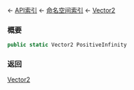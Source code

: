 ← [API索引](Api-Index) ← [命名空间索引](Namespace-Index) ← [Vector2](VRageMath.Vector2)

### 概要

```csharp
public static Vector2 PositiveInfinity
```

### 返回

[Vector2](VRageMath.Vector2)

